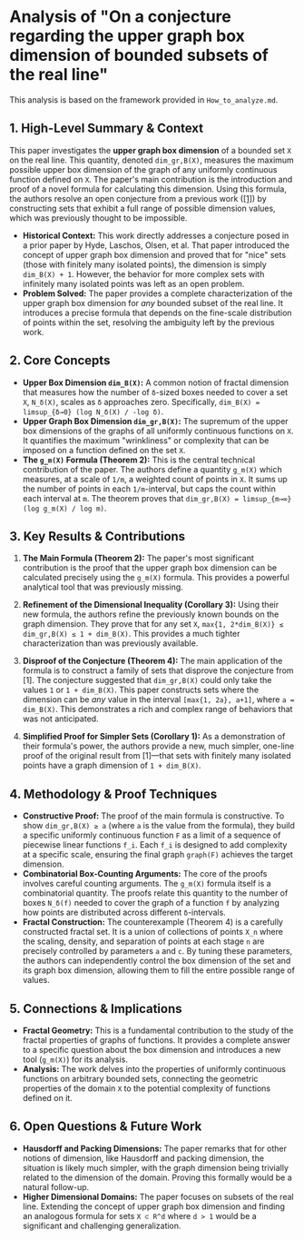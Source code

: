 # Analysis of "On a conjecture regarding the upper graph box dimension of bounded subsets of the real line"

This analysis is based on the framework provided in `How_to_analyze.md`.

## 1. High-Level Summary & Context

This paper investigates the **upper graph box dimension** of a bounded set `X` on the real line. This quantity, denoted `dim_gr,B(X)`, measures the maximum possible upper box dimension of the graph of any uniformly continuous function defined on `X`. The paper's main contribution is the introduction and proof of a novel formula for calculating this dimension. Using this formula, the authors resolve an open conjecture from a previous work ([\[1\]](#page-12-0)) by constructing sets that exhibit a full range of possible dimension values, which was previously thought to be impossible.

- **Historical Context:** This work directly addresses a conjecture posed in a prior paper by Hyde, Laschos, Olsen, et al. That paper introduced the concept of upper graph box dimension and proved that for "nice" sets (those with finitely many isolated points), the dimension is simply `dim_B(X) + 1`. However, the behavior for more complex sets with infinitely many isolated points was left as an open problem.
- **Problem Solved:** The paper provides a complete characterization of the upper graph box dimension for *any* bounded subset of the real line. It introduces a precise formula that depends on the fine-scale distribution of points within the set, resolving the ambiguity left by the previous work.

## 2. Core Concepts

- **Upper Box Dimension `dim_B(X)`:** A common notion of fractal dimension that measures how the number of `δ`-sized boxes needed to cover a set `X`, `N_δ(X)`, scales as `δ` approaches zero. Specifically, `dim_B(X) = limsup_{δ→0} (log N_δ(X) / -log δ)`.
- **Upper Graph Box Dimension `dim_gr,B(X)`:** The supremum of the upper box dimensions of the graphs of all uniformly continuous functions on `X`. It quantifies the maximum "wrinkliness" or complexity that can be imposed on a function defined on the set `X`.
- **The `g_m(X)` Formula (Theorem 2):** This is the central technical contribution of the paper. The authors define a quantity `g_m(X)` which measures, at a scale of `1/m`, a weighted count of points in `X`. It sums up the number of points in each `1/m`-interval, but caps the count within each interval at `m`. The theorem proves that `dim_gr,B(X) = limsup_{m→∞} (log g_m(X) / log m)`.

## 3. Key Results & Contributions

1.  **The Main Formula (Theorem 2):** The paper's most significant contribution is the proof that the upper graph box dimension can be calculated precisely using the `g_m(X)` formula. This provides a powerful analytical tool that was previously missing.

2.  **Refinement of the Dimensional Inequality (Corollary 3):** Using their new formula, the authors refine the previously known bounds on the graph dimension. They prove that for any set `X`, `max{1, 2*dim_B(X)} ≤ dim_gr,B(X) ≤ 1 + dim_B(X)`. This provides a much tighter characterization than was previously available.

3.  **Disproof of the Conjecture (Theorem 4):** The main application of the formula is to construct a family of sets that disprove the conjecture from [1]. The conjecture suggested that `dim_gr,B(X)` could only take the values `1` or `1 + dim_B(X)`. This paper constructs sets where the dimension can be *any* value in the interval `[max{1, 2a}, a+1]`, where `a = dim_B(X)`. This demonstrates a rich and complex range of behaviors that was not anticipated.

4.  **Simplified Proof for Simpler Sets (Corollary 1):** As a demonstration of their formula's power, the authors provide a new, much simpler, one-line proof of the original result from [1]—that sets with finitely many isolated points have a graph dimension of `1 + dim_B(X)`.

## 4. Methodology & Proof Techniques

- **Constructive Proof:** The proof of the main formula is constructive. To show `dim_gr,B(X) ≥ a` (where `a` is the value from the formula), they build a specific uniformly continuous function `F` as a limit of a sequence of piecewise linear functions `f_i`. Each `f_i` is designed to add complexity at a specific scale, ensuring the final graph `graph(F)` achieves the target dimension.
- **Combinatorial Box-Counting Arguments:** The core of the proofs involves careful counting arguments. The `g_m(X)` formula itself is a combinatorial quantity. The proofs relate this quantity to the number of boxes `N_δ(f)` needed to cover the graph of a function `f` by analyzing how points are distributed across different `δ`-intervals.
- **Fractal Construction:** The counterexample (Theorem 4) is a carefully constructed fractal set. It is a union of collections of points `X_n` where the scaling, density, and separation of points at each stage `n` are precisely controlled by parameters `a` and `c`. By tuning these parameters, the authors can independently control the box dimension of the set and its graph box dimension, allowing them to fill the entire possible range of values.

## 5. Connections & Implications

- **Fractal Geometry:** This is a fundamental contribution to the study of the fractal properties of graphs of functions. It provides a complete answer to a specific question about the box dimension and introduces a new tool (`g_m(X)`) for its analysis.
- **Analysis:** The work delves into the properties of uniformly continuous functions on arbitrary bounded sets, connecting the geometric properties of the domain `X` to the potential complexity of functions defined on it.

## 6. Open Questions & Future Work

- **Hausdorff and Packing Dimensions:** The paper remarks that for other notions of dimension, like Hausdorff and packing dimension, the situation is likely much simpler, with the graph dimension being trivially related to the dimension of the domain. Proving this formally would be a natural follow-up.
- **Higher Dimensional Domains:** The paper focuses on subsets of the real line. Extending the concept of upper graph box dimension and finding an analogous formula for sets `X ⊂ R^d` where `d > 1` would be a significant and challenging generalization.